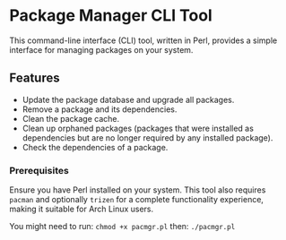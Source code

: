 # Package Manager CLI Tool
This command-line interface (CLI) tool, written in Perl, provides a simple interface for managing packages on your system.

## Features
- Update the package database and upgrade all packages.
- Remove a package and its dependencies.
- Clean the package cache.
- Clean up orphaned packages (packages that were installed as dependencies but are no longer required by any installed package).
- Check the dependencies of a package.

### Prerequisites
Ensure you have Perl installed on your system. This tool also requires `pacman` and optionally `trizen` for a complete functionality experience, making it suitable for Arch Linux users.

You might need to run:
`chmod +x pacmgr.pl`
then:
`./pacmgr.pl`
